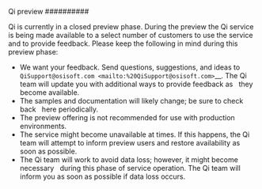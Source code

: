 Qi preview
##########

Qi is currently in a closed preview phase. During the preview the 
Qi service is being made available to a select number of customers 
to use the service and to provide feedback. Please keep the following 
in mind during this preview phase:

-  We want your feedback. Send questions, suggestions, and ideas to
   `QiSupport@osisoft.com <mailto:%20QiSupport@osisoft.com>`__. The Qi 
   team will update you with additional ways to provide feedback as
   they become available.
-  The samples and documentation will likely change; be sure to check back
   here periodically.
-  The preview offering is not recommended for use with production environments.
-  The service might become unavailable at times. If this happens, the Qi team 
   will attempt to inform preview users and restore availability as soon as possible.
-  The Qi team will work to avoid data loss; however, it might become necessary
   during this phase of service operation. The Qi team will inform you as soon as
   possible if data loss occurs.

